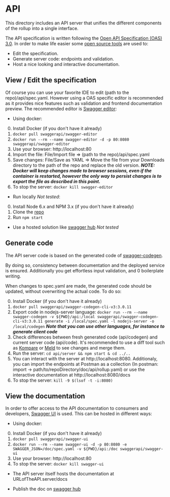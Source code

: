 # API
This directory includes an API server that unifies the different components of the rollup into a single interface.

The API specification is written following the [Open API Specification (OAS) 3.0](https://swagger.io/specification/).
In order to make life easier some [open source tools](https://swagger.io/tools/open-source/) are used to:
- Edit the specification.
- Generate server code: endpoints and validation.
- Host a nice looking and interactive documentation.

##  View / Edit the specification

Of course you can use your favorite IDE to edit (path to the repo)/api/spec.yaml. However using a OAS specific editor is recommended as it provides nice features such as validation and frontend documentation preview. The recommended editor is [Swagger editor](https://github.com/swagger-api/swagger-editor):

- Using docker:
0. Install Docker (if you don't have it already)
1. `docker pull swaggerapi/swagger-editor`
2. `docker run --rm --name swagger-editor -d -p 80:8080 swaggerapi/swagger-editor`
3. Use your browser: http://localhost:80
4. Import the file: File/Import file => (path to the repo)/api/spec.yaml
5. Save changes: File/Save as YAML => Move the file from your Downloads directory to the path of the repo and replace the old version. ***NOTE: Docker will keep changes made to browser sessions, even if the container is restarted, however the only way to persist changes is to export the file as described in this point.***
6. To stop the server: `docker kill swagger-editor`

- Run locally *Not tested*:
0. Install Node 6.x and NPM 3.x (if you don't have it already)
1. Clone the [repo](https://github.com/swagger-api/swagger-editor)
2. Run `npm start`

- Use a hosted solution like [swagger hub](https://swagger.io/tools/swaggerhub/) *Not tested*

## Generate code

The API server code is based on the generated code of [swagger-codegen](https://github.com/swagger-api/swagger-codegen).

By doing so, consistency between documentation and the deployed service is ensured. Additionally you get effortless input validation, and 0 boilerplate writing.

When changes to spec.yaml are made, the generated code should be updated, without overwriting the actual code. To do so:

0. Install Docker (if you don't have it already)
1. `docker pull swaggerapi/swagger-codegen-cli-v3:3.0.11`
2. Export code in nodejs-server language: `docker run --rm --name swagger-codegen -v ${PWD}/api:/local swaggerapi/swagger-codegen-cli-v3:3.0.11 generate -i /local/spec.yaml -l nodejs-server -o /local/codegen` ***Note that you can use other languages, for instance to generate client code***
3. Check differences between fresh generated code (api/codegen) and current server code (api/code). It's recommended to use a diff tool such as [Kompare](https://kde.org/applications/development/org.kde.kompare) or [Meld](http://meldmerge.org/) to see changes and merge them.
4. Run the server: `cd api/server && npm start & cd ../..`
5. You can interact with the server at http://localhost:8080. Additionaly, you can import the endpoints at Postman as a collection (In postman: import -> path/to/repoDirectory/doc/api/rollup.yaml) or use the interactive documentation at http://localhost:8080/docs
6. To stop the server: `kill -9 $(lsof -t -i:8080)`


## View the documentation

In order to offer access to the API documentation to consumers and developers, [Swagger UI](https://github.com/swagger-api/swagger-ui) is used. This can be hosted in different ways:

- Using docker:
0. Install Docker (if you don't have it already)
1. `docker pull swaggerapi/swagger-ui`
2. `docker run --rm --name swagger-ui -d -p 80:8080 -e SWAGGER_JSON=/doc/spec.yaml -v ${PWD}/api:/doc swaggerapi/swagger-ui`
3. Use your browser: http://localhost:80
4. To stop the server: `docker kill swagger-ui`

- The API server itself hosts the documentation at URLofTheAPI.server/docs

- Publish the doc on [swagger hub](https://app.swaggerhub.com/apis/rollupJuniors/Rollup)
